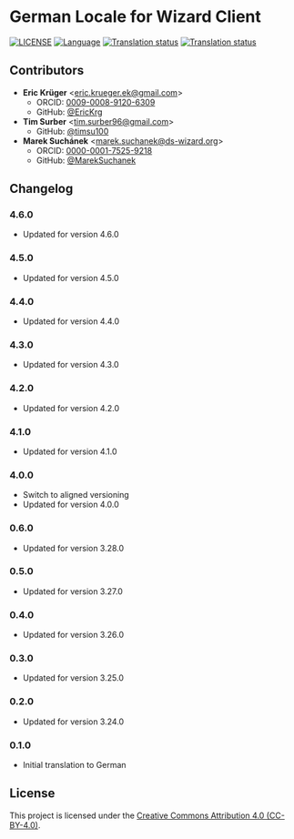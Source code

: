 # German Locale for Wizard Client

[![LICENSE](https://img.shields.io/github/license/ds-wizard/wizard-client-locales)](LICENSE)
[![Language](https://img.shields.io/badge/ISO%20639--1-de-blue)](https://en.wikipedia.org/wiki/German_language)
[![Translation status](https://img.shields.io/badge/translated-100%25-brightgreen)](https://localize.ds-wizard.org/engage/wizard-client/de/)
[![Translation status](https://localize.ds-wizard.org/widgets/wizard-client/de/wizard-client-4-6-0/svg-badge.svg)](https://localize.ds-wizard.org/engage/wizard-client/de/)

## Contributors

* **Eric Krüger** <[eric.krueger.ek@gmail.com](mailto:eric.krueger.ek@gmail.com)>
  * ORCID: [0009-0008-9120-6309](https://orcid.org/0009-0008-9120-6309)
  * GitHub: [@EricKrg](https://github.com/EricKrg)
* **Tim Surber** <[tim.surber96@gmail.com](mailto:tim.surber96@gmail.com)>
  * GitHub: [@timsu100](https://github.com/timsu100)
* **Marek Suchánek** <[marek.suchanek@ds-wizard.org](mailto:marek.suchanek@ds-wizard.org)>
  * ORCID: [0000-0001-7525-9218](https://orcid.org/0000-0001-7525-9218)
  * GitHub: [@MarekSuchanek](https://github.com/MarekSuchanek)

## Changelog

### 4.6.0

* Updated for version 4.6.0

### 4.5.0

* Updated for version 4.5.0

### 4.4.0

* Updated for version 4.4.0

### 4.3.0

* Updated for version 4.3.0

### 4.2.0

* Updated for version 4.2.0

### 4.1.0

* Updated for version 4.1.0

### 4.0.0

* Switch to aligned versioning
* Updated for version 4.0.0

### 0.6.0

* Updated for version 3.28.0

### 0.5.0

* Updated for version 3.27.0

### 0.4.0

* Updated for version 3.26.0

### 0.3.0

* Updated for version 3.25.0

### 0.2.0

* Updated for version 3.24.0

### 0.1.0

* Initial translation to German


## License

This project is licensed under the [Creative Commons Attribution 4.0 (CC-BY-4.0)](https://creativecommons.org/licenses/by/4.0/).
